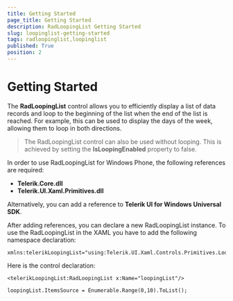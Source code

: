 ```yaml
---
title: Getting Started
page_title: Getting Started
description: RadLoopingList Getting Started
slug: loopinglist-getting-started
tags: radloopinglist,loopinglist
published: True
position: 2
---
```


# Getting Started

The **RadLoopingList** control allows you to efficiently display a list of data records and loop to the beginning of the list when the end of the list is reached. For example, this can be used to display the days of the week, allowing them to loop in both directions.

>The RadLoopingList control can also be used without looping. This is achieved by setting the **IsLoopingEnabled** property to false.

In order to use RadLoopingList for Windows Phone, the following references are required:
 
- **Telerik.Core.dll**
- **Telerik.UI.Xaml.Primitives.dll**

Alternatively, you can add a reference to **Telerik UI for Windows Universal SDK**.

After adding references, you can declare a new RadLoopingList instance. To use the RadLoopingList in the XAML you have to add the following namespace declaration:

	xmlns:telerikLoopingList="using:Telerik.UI.Xaml.Controls.Primitives.LoopingList"

Here is the control declaration:

    <telerikLoopingList:RadLoopingList x:Name="loopingList"/>

	loopingList.ItemsSource = Enumerable.Range(0,10).ToList();